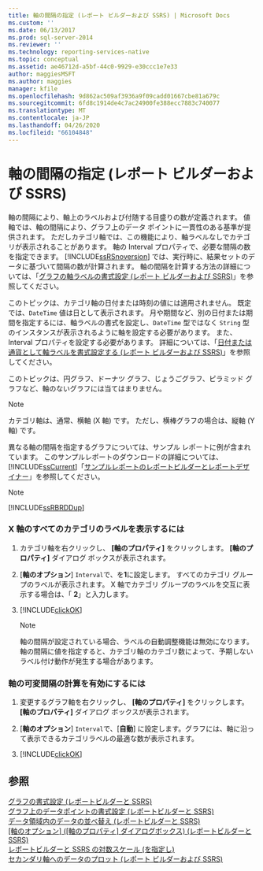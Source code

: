 ```yaml
---
title: 軸の間隔の指定 (レポート ビルダーおよび SSRS) | Microsoft Docs
ms.custom: ''
ms.date: 06/13/2017
ms.prod: sql-server-2014
ms.reviewer: ''
ms.technology: reporting-services-native
ms.topic: conceptual
ms.assetid: ae46712d-a5bf-44c0-9929-e30ccc1e7e33
author: maggiesMSFT
ms.author: maggies
manager: kfile
ms.openlocfilehash: 9d862ac509af3936a9f09cadd01667cbe81a679c
ms.sourcegitcommit: 6fd8c1914de4c7ac24900fe388ecc7883c740077
ms.translationtype: MT
ms.contentlocale: ja-JP
ms.lasthandoff: 04/26/2020
ms.locfileid: "66104848"
---
```

# <a name="specify-an-axis-interval-report-builder-and-ssrs"></a>軸の間隔の指定 (レポート ビルダーおよび SSRS)
  軸の間隔により、軸上のラベルおよび付随する目盛りの数が定義されます。 値軸では、軸の間隔により、グラフ上のデータ ポイントに一貫性のある基準が提供されます。 ただしカテゴリ軸では、この機能により、軸ラベルなしでカテゴリが表示されることがあります。 軸の Interval プロパティで、必要な間隔の数を指定できます。 [!INCLUDE[ssRSnoversion](../../includes/ssrsnoversion-md.md)] では、実行時に、結果セットのデータに基づいて間隔の数が計算されます。 軸の間隔を計算する方法の詳細については、「[グラフの軸ラベルの書式設定 &#40;レポート ビルダーおよび SSRS&#41;](formatting-axis-labels-on-a-chart-report-builder-and-ssrs.md)」を参照してください。  
  
 このトピックは、カテゴリ軸の日付または時刻の値には適用されません。 既定では、`DateTime` 値は日として表示されます。 月や期間など、別の日付または期間を指定するには、軸ラベルの書式を設定し、`DateTime` 型ではなく `String` 型のインスタンスが表示されるように軸を設定する必要があります。 また、Interval プロパティを設定する必要があります。 詳細については、「[日付または通貨として軸ラベルを書式設定する &#40;レポート ビルダーおよび SSRS&#41;](format-axis-labels-as-dates-or-currencies-report-builder-and-ssrs.md)」を参照してください。  
  
 このトピックは、円グラフ、ドーナツ グラフ、じょうごグラフ、ピラミッド グラフなど、軸のないグラフには当てはまりません。  
  
> [!NOTE]  
>  カテゴリ軸は、通常、横軸 (X 軸) です。 ただし、横棒グラフの場合は、縦軸 (Y 軸) です。  
  
 異なる軸の間隔を指定するグラフについては、サンプル レポートに例が含まれています。 このサンプルレポートのダウンロードの詳細については、 [!INCLUDE[ssCurrent](../../includes/sscurrent-md.md)]「[サンプルレポートのレポートビルダーとレポートデザイナー](https://go.microsoft.com/fwlink/?LinkId=198283)」を参照してください。  
  
> [!NOTE]  
>  [!INCLUDE[ssRBRDDup](../../includes/ssrbrddup-md.md)]  
  
### <a name="to-show-all-category-labels-on-the-x-axis"></a>X 軸のすべてのカテゴリのラベルを表示するには  
  
1.  カテゴリ軸を右クリックし、 **[軸のプロパティ]** をクリックします。 **[軸のプロパティ]** ダイアログ ボックスが表示されます。  
  
2.  [**軸のオプション**] `Interval`で、を**1**に設定します。 すべてのカテゴリ グループのラベルが表示されます。 X 軸でカテゴリ グループのラベルを交互に表示する場合は、「 **2**」と入力します。  
  
3.  [!INCLUDE[clickOK](../../includes/clickok-md.md)]  
  
    > [!NOTE]  
    >  軸の間隔が設定されている場合、ラベルの自動調整機能は無効になります。 軸の間隔に値を指定すると、カテゴリ軸のカテゴリ数によって、予期しないラベル付け動作が発生する場合があります。  
  
### <a name="to-enable-a-variable-interval-calculation-on-an-axis"></a>軸の可変間隔の計算を有効にするには  
  
1.  変更するグラフ軸を右クリックし、 **[軸のプロパティ]** をクリックします。 **[軸のプロパティ]** ダイアログ ボックスが表示されます。  
  
2.  [**軸のオプション**] `Interval`で、[**自動**] に設定します。グラフには、軸に沿って表示できるカテゴリラベルの最適な数が表示されます。  
  
3.  [!INCLUDE[clickOK](../../includes/clickok-md.md)]  
  
## <a name="see-also"></a>参照  
 [グラフの書式設定 &#40;レポートビルダーと SSRS&#41;](formatting-a-chart-report-builder-and-ssrs.md)   
 [グラフ上のデータポイントの書式設定 &#40;レポートビルダーと SSRS&#41;](formatting-data-points-on-a-chart-report-builder-and-ssrs.md)   
 [データ領域内のデータの並べ替え &#40;レポートビルダーと SSRS&#41;](sort-data-in-a-data-region-report-builder-and-ssrs.md)   
 [[軸のオプション] ([軸のプロパティ] ダイアログボックス) &#40;レポートビルダーと SSRS&#41;](../axis-properties-dialog-box-axis-options-report-builder-and-ssrs.md)   
 [レポートビルダーと SSRS の対数スケール &#40;を指定し&#41;](specify-a-logarithmic-scale-report-builder-and-ssrs.md)   
 [セカンダリ軸へのデータのプロット &#40;レポート ビルダーおよび SSRS&#41;](plot-data-on-a-secondary-axis-report-builder-and-ssrs.md)  
  
  
